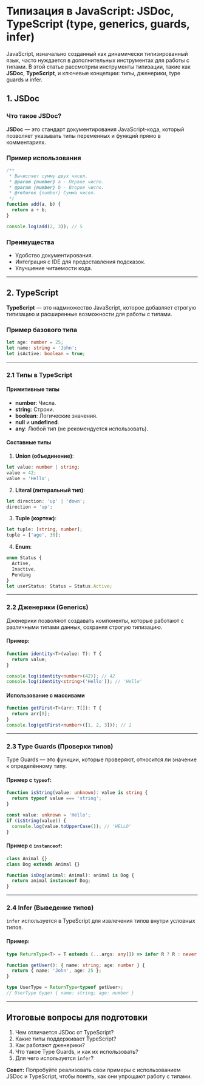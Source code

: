 # Типизация в JavaScript: JSDoc, TypeScript (type, generics, guards, infer)

JavaScript, изначально созданный как динамически типизированный язык, часто нуждается в дополнительных инструментах для работы с типами. В этой статье рассмотрим инструменты типизации, такие как **JSDoc**, **TypeScript**, и ключевые концепции: типы, дженерики, type guards и infer.

## 1. JSDoc

### Что такое JSDoc?
**JSDoc** — это стандарт документирования JavaScript-кода, который позволяет указывать типы переменных и функций прямо в комментариях.

### Пример использования
```javascript
/**
 * Вычисляет сумму двух чисел.
 * @param {number} a - Первое число.
 * @param {number} b - Второе число.
 * @returns {number} Сумма чисел.
 */
function add(a, b) {
  return a + b;
}

console.log(add(2, 3)); // 5
```

### Преимущества
- Удобство документирования.
- Интеграция с IDE для предоставления подсказок.
- Улучшение читаемости кода.

---

## 2. TypeScript

**TypeScript** — это надмножество JavaScript, которое добавляет строгую типизацию и расширенные возможности для работы с типами.

### Пример базового типа
```typescript
let age: number = 25;
let name: string = 'John';
let isActive: boolean = true;
```

---

### 2.1 Типы в TypeScript

#### Примитивные типы
- **number**: Числа.
- **string**: Строки.
- **boolean**: Логические значения.
- **null** и **undefined**.
- **any**: Любой тип (не рекомендуется использовать).

#### Составные типы
1. **Union (объединение)**:
```typescript
let value: number | string;
value = 42;
value = 'Hello';
```

2. **Literal (литеральный тип)**:
```typescript
let direction: 'up' | 'down';
direction = 'up';
```

3. **Tuple (кортеж)**:
```typescript
let tuple: [string, number];
tuple = ['age', 30];
```

4. **Enum**:
```typescript
enum Status {
  Active,
  Inactive,
  Pending
}
let userStatus: Status = Status.Active;
```

---

### 2.2 Дженерики (Generics)

Дженерики позволяют создавать компоненты, которые работают с различными типами данных, сохраняя строгую типизацию.

#### Пример:
```typescript
function identity<T>(value: T): T {
  return value;
}

console.log(identity<number>(42)); // 42
console.log(identity<string>('Hello')); // 'Hello'
```

#### Использование с массивами
```typescript
function getFirst<T>(arr: T[]): T {
  return arr[0];
}
console.log(getFirst<number>([1, 2, 3])); // 1
```

---

### 2.3 Type Guards (Проверки типов)

Type Guards — это функции, которые проверяют, относится ли значение к определённому типу.

#### Пример с `typeof`:
```typescript
function isString(value: unknown): value is string {
  return typeof value === 'string';
}

const value: unknown = 'Hello';
if (isString(value)) {
  console.log(value.toUpperCase()); // 'HELLO'
}
```

#### Пример с `instanceof`:
```typescript
class Animal {}
class Dog extends Animal {}

function isDog(animal: Animal): animal is Dog {
  return animal instanceof Dog;
}
```

---

### 2.4 Infer (Выведение типов)

`infer` используется в TypeScript для извлечения типов внутри условных типов.

#### Пример:
```typescript
type ReturnType<T> = T extends (...args: any[]) => infer R ? R : never;

function getUser(): { name: string; age: number } {
  return { name: 'John', age: 25 };
}

type UserType = ReturnType<typeof getUser>;
// UserType будет { name: string; age: number }
```

---

## Итоговые вопросы для подготовки

1. Чем отличается JSDoc от TypeScript?
2. Какие типы поддерживает TypeScript?
3. Как работают дженерики?
4. Что такое Type Guards, и как их использовать?
5. Для чего используется `infer`?

**Совет:** Попробуйте реализовать свои примеры с использованием JSDoc и TypeScript, чтобы понять, как они упрощают работу с типами.

